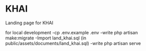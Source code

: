 # KHAI
Landing page for KHAI

for local development
-cp .env.example .env
-write php artisan make:migrate
-Import land_khai.sql (in public/assets/documents/land_khai.sql)
-write php artisan serve
